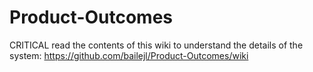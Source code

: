 # Product-Outcomes

CRITICAL read the contents of this wiki to understand the details of the system: https://github.com/bailejl/Product-Outcomes/wiki
